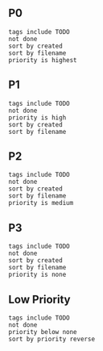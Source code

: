 ## P0

```tasks
tags include TODO
not done
sort by created
sort by filename
priority is highest
```

## P1

```tasks
tags include TODO
not done
priority is high
sort by created
sort by filename
```

## P2

```tasks
tags include TODO
not done
sort by created
sort by filename
priority is medium
```

## P3

```tasks
tags include TODO
not done
sort by created
sort by filename
priority is none
```

## Low Priority

```tasks
tags include TODO
not done
priority below none
sort by priority reverse
```
